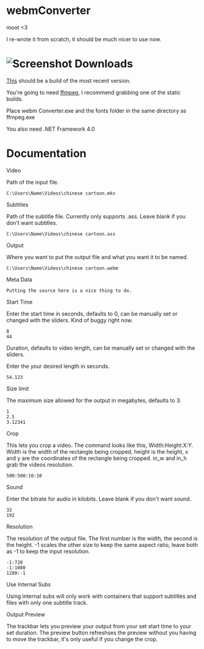 webmConverter
=========
moot <3

I re-wrote it from scratch, it should be much nicer to use now.

![Screenshot](http://a.pomf.se/oqzaxk.png)
Downloads
=========
[This](https://github.com/Wsheerio/webmConverter/raw/master/Executable/webmConverter.zip) should be a build of the most recent version.

You're going to need [ffmpeg](http://ffmpeg.zeranoe.com/builds/), I recommend grabbing one of the static builds.

Place webm Converter.exe and the fonts folder in the same directory as ffmpeg.exe

You also need .NET Framework 4.0

Documentation
=========

Video

Path of the input file.

    C:\Users\Name\Videos\chinese cartoon.mkv

Subtitles

Path of the subtitle file. Currently only supports .ass. Leave blank if you don't want subtitles.

    C:\Users\Name\Videos\chinese cartoon.ass
    
Output

Where you want to put the output file and what you want it to be named.

    C:\Users\Name\Videos\chinese cartoon.webm
    
Meta Data

    Putting the source here is a nice thing to do.

Start Time

Enter the start time in seconds, defaults to 0, can be manually set or changed with the sliders. Kind of buggy right now.

    0
    44

Duration, defaults to video length, can be manually set or changed with the sliders.

Enter the your desired length in seconds.

    54.123

Size limit

The maximum size allowed for the output in megabytes, defaults to 3.

    1
    2.5
    3.12341

Crop

This lets you crop a video\. The command looks like this, Width:Height:X:Y. Width is the width of the rectangle being cropped, height is the height, x and y are the coordinates of the rectangle being cropped. in_w and in_h grab the videos resolution.

    500:500:10:10

Sound

Enter the bitrate for audio in kilobits. Leave blank if you don't want sound.

    32
    192

Resolution

The resolution of the output file. The first number is the width, the second is the height. -1 scales the other size to keep the same aspect ratio, leave both as -1 to keep the input resolution.

    -1:720
    -1:1080
    1280:-1

Use Internal Subs

Using internal subs will only work with containers that support subtitles and files with only one subtitle track.

Output Preview

The trackbar lets you preview your output from your set start time to your set duration.
The preview button refreshses the preview without you having to move the trackbar, it's only useful if you change the crop.
